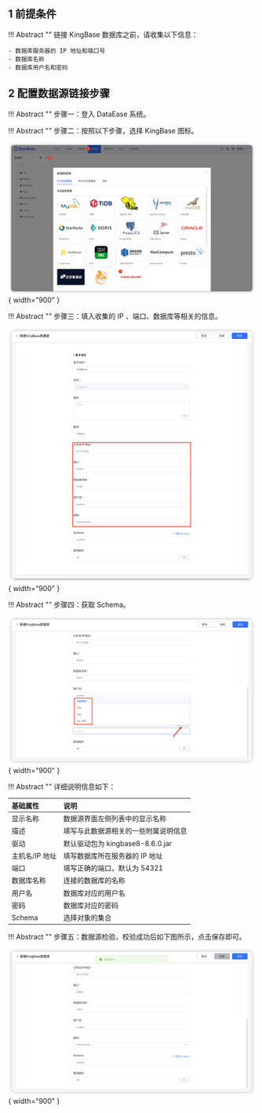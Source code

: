 ## 1 前提条件

!!! Abstract ""
    链接 KingBase 数据库之前，请收集以下信息：

    - 数据库服务器的 IP 地址和端口号
    - 数据库名称
    - 数据库用户名和密码

## 2 配置数据源链接步骤

!!! Abstract ""
    步骤一：登入 DataEase 系统。

!!! Abstract ""
    步骤二：按照以下步骤，选择 KingBase 图标。

![Oracle](../../img/datasource_configuration/KingBase1.png){ width="900" }

!!! Abstract ""
    步骤三：填入收集的 IP 、端口、数据库等相关的信息。

![Oracle](../../img/datasource_configuration/KingBase2.png){ width="900" }

!!! Abstract ""
    步骤四：获取 Schema。

![Oracle](../../img/datasource_configuration/KingBase_Schema.png){ width="900" }

!!! Abstract ""
    详细说明信息如下：

| 基础属性      | 说明                        |
|:----------|:--------------------------|
| 显示名称      | 数据源界面左侧列表中的显示名称           |   
| 描述        | 填写与此数据源相关的一些附属说明信息        |
| 驱动        | 默认驱动包为 kingbase8-8.6.0.jar |
| 主机名/IP 地址 | 填写数据库所在服务器的 IP 地址         |
| 端口        | 填写正确的端口，默认为 54321          |
| 数据库名称     | 连接的数据库的名称                 |
| 用户名       | 数据库对应的用户名                 |
| 密码        | 数据库对应的密码                  |
| Schema    | 选择对象的集合                   |

!!! Abstract ""
    步骤五：数据源检验，校验成功后如下图所示，点击保存即可。

![Oracle](../../img/datasource_configuration/KingBase3.png){ width="900" }